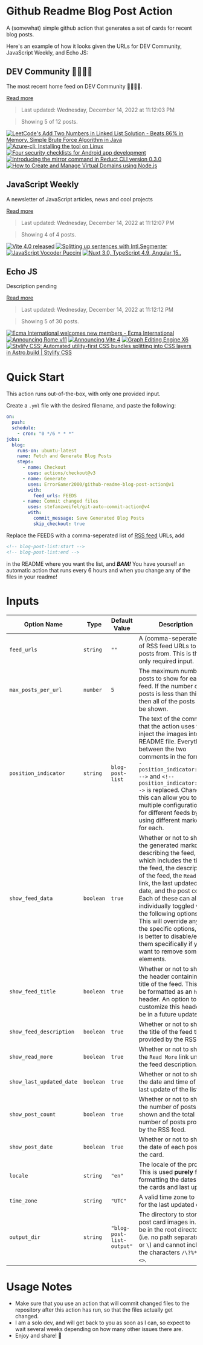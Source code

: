 # Github Readme Blog Post Action

A (somewhat) simple github action that generates a set of cards for recent blog posts.

Here's an example of how it looks given the URLs for DEV Community, JavaScript Weekly, and Echo JS:

<!-- post-list:start -->
## DEV Community 👩‍💻👨‍💻

The most recent home feed on DEV Community 👩‍💻👨‍💻.

[Read more](https://dev.to)
> Last updated: Wednesday, December 14, 2022 at 11:12:03 PM

> Showing 5 of 12 posts.

[![LeetCode's Add Two Numbers in Linked List Solution - Beats 86% in Memory, Simple Brute Force Algorithm in Java](https://raw.githubusercontent.com/ErrorGamer2000/github-readme-blog-post-action/main/generated_files/DEV_Community_👩‍💻👨‍💻/LeetCode's_Add_Two_Numbers_in_Linked_List_Solution_-_Beats_86__in_Memory__Simple_Brute_Force_Algorithm_in_Java.svg)](https://dev.to/verisimilitude11/leetcodes-add-two-numbers-solution-beats-86-in-memory-simple-brute-force-algorithm-in-java-292p)
[![Azure-cli: Installing the tool on Linux](https://raw.githubusercontent.com/ErrorGamer2000/github-readme-blog-post-action/main/generated_files/DEV_Community_👩‍💻👨‍💻/Azure-cli__Installing_the_tool_on_Linux.svg)](https://dev.to/romeritomorais/installing-azure-cli-on-linux-8p7)
[![Four security checklists for Android app development](https://raw.githubusercontent.com/ErrorGamer2000/github-readme-blog-post-action/main/generated_files/DEV_Community_👩‍💻👨‍💻/Four_security_checklists_for_Android_app_development.svg)](https://dev.to/teamliapp/four-security-checklists-for-android-app-development-11nj)
[![Introducing the mirror command in Reduct CLI version 0.3.0](https://raw.githubusercontent.com/ErrorGamer2000/github-readme-blog-post-action/main/generated_files/DEV_Community_👩‍💻👨‍💻/Introducing_the_mirror_command_in_Reduct_CLI_version_0.3.0.svg)](https://dev.to/reduct-storage/introducing-the-mirror-command-in-reduct-cli-client-version-030-5hgf)
[![How to Create and Manage Virtual Domains using Node.js](https://raw.githubusercontent.com/ErrorGamer2000/github-readme-blog-post-action/main/generated_files/DEV_Community_👩‍💻👨‍💻/How_to_Create_and_Manage_Virtual_Domains_using_Node.js.svg)](https://dev.to/devland/how-to-create-and-manage-virtual-domains-using-nodejs-3h14)


## JavaScript Weekly

A newsletter of JavaScript articles, news and cool projects

[Read more](https://javascriptweekly.com/)
> Last updated: Wednesday, December 14, 2022 at 11:12:07 PM

> Showing 4 of 4 posts.

[![Vite 4.0 released](https://raw.githubusercontent.com/ErrorGamer2000/github-readme-blog-post-action/main/generated_files/JavaScript_Weekly/Vite_4.0_released.svg)](https://javascriptweekly.com/issues/618)
[![Splitting up sentences with Intl.Segmenter](https://raw.githubusercontent.com/ErrorGamer2000/github-readme-blog-post-action/main/generated_files/JavaScript_Weekly/Splitting_up_sentences_with_Intl.Segmenter.svg)](https://javascriptweekly.com/issues/617)
[![JavaScript Vocoder Puccini](https://raw.githubusercontent.com/ErrorGamer2000/github-readme-blog-post-action/main/generated_files/JavaScript_Weekly/JavaScript_Vocoder_Puccini.svg)](https://javascriptweekly.com/issues/616)
[![Nuxt 3.0, TypeScript 4.9, Angular 15..](https://raw.githubusercontent.com/ErrorGamer2000/github-readme-blog-post-action/main/generated_files/JavaScript_Weekly/Nuxt_3.0__TypeScript_4.9__Angular_15...svg)](https://javascriptweekly.com/issues/615)


## Echo JS

Description pending

[Read more](
http://www.echojs.com
)
> Last updated: Wednesday, December 14, 2022 at 11:12:12 PM

> Showing 5 of 30 posts.

[![Ecma International welcomes new members - Ecma International](https://raw.githubusercontent.com/ErrorGamer2000/github-readme-blog-post-action/main/generated_files/_Echo_JS_/Ecma_International_welcomes_new_members_-_Ecma_International.svg)](https://www.ecma-international.org/news/ecma-international-welcomes-new-members-6/)
[![Announcing Rome v11](https://raw.githubusercontent.com/ErrorGamer2000/github-readme-blog-post-action/main/generated_files/_Echo_JS_/Announcing_Rome_v11.svg)](
https://rome.tools/blog/2022/12/06/rome11/
)
[![Announcing Vite 4](https://raw.githubusercontent.com/ErrorGamer2000/github-readme-blog-post-action/main/generated_files/_Echo_JS_/Announcing_Vite_4.svg)](https://vitejs.dev/blog/announcing-vite4)
[![Graph Editing Engine X6](https://raw.githubusercontent.com/ErrorGamer2000/github-readme-blog-post-action/main/generated_files/_Echo_JS_/Graph_Editing_Engine_X6.svg)](https://medium.com/@newbyvector/graph-editing-engine-x6-b5dd3deb0a0a)
[![Stylify CSS: Automated utility-first CSS bundles splitting into CSS layers in Astro.build | Stylify CSS](https://raw.githubusercontent.com/ErrorGamer2000/github-readme-blog-post-action/main/generated_files/_Echo_JS_/Stylify_CSS__Automated_utility-first_CSS_bundles_splitting_into_CSS_layers_in_Astro.build___Stylify_CSS.svg)](https://stylifycss.com/blog/automated-css-bundles-in-astro-build)


<!-- post-list:end -->

# Quick Start

This action runs out-of-the-box, with only one provided input.

Create a `.yml` file with the desired filename, and paste the following:

```yml
on:
  push:
  schedule:
    - cron: "0 */6 * * *"
jobs:
  blog:
    runs-on: ubuntu-latest
    name: Fetch and Generate Blog Posts
    steps:
      - name: Checkout
        uses: actions/checkout@v3
      - name: Generate
        uses: ErrorGamer2000/github-readme-blog-post-action@v1
        with:
          feed_urls: FEEDS
      - name: Commit changed files
        uses: stefanzweifel/git-auto-commit-action@v4
        with:
          commit_message: Save Generated Blog Posts
          skip_checkout: true
```

Replace the FEEDS with a comma-seperated list of [RSS feed](https://rss.com/blog/how-do-rss-feeds-work/) URLs, add

```md
<!-- blog-post-list:start -->
<!-- blog-post-list:end -->
```

in the README where you want the list, and **_BAM!_** You have yourself an automatic action that runs every 6 hours and when you change any of the files in your readme!

# Inputs

<table>
  <thead>
    <tr>
      <th>Option Name</th>
      <th>Type</th>
      <th>Default Value</th>
      <th>Description</th>
    </tr>
  </thead>
  <tbody>
    <tr>
      <td><code>feed_urls</code></td>
      <td><code>string</code></td>
      <td><code>""</code></td>
      <td>A (comma-seperated) list of RSS feed URLs to load posts from. This is the only required input.</td>
    </tr>
    <tr>
      <td><code>max_posts_per_url</code></td>
      <td><code>number</code></td>
      <td><code>5</code></td>
      <td>The maximum number of posts to show for each feed. If the number of posts is less than this, then all of the posts will be shown.</td>
    </tr>
    <tr>
      <td><code>position_indicator</code></td>
      <td><code>string</code></td>
      <td><code>blog-post-list</code></td>
      <td>The text of the comments that the action uses to inject the images into the README file. Everything between the two comments in the form <code>&lt;!-- position_indicator:start --&gt;</code> and <code>&lt;!-- position_indicator:end --&gt;</code> is replaced. Changing this can allow you to use multiple configurations for different feeds by using different markers for each.</td>
    </tr>
    <tr>
      <td><code>show_feed_data</code></td>
      <td><code>boolean</code></td>
      <td><code>true</code></td>
      <td>Whether or not to show the generated markdown describing the feed, which includes the title of the feed, the description of the feed, the <code>Read More</code> link, the last updated date, and the post count. Each of these can also be individually toggled with the following options. This will override any of the specific options, so it is better to disable/enable them specifically if you want to remove some elements.</td>
    </tr>
    <tr>
      <td><code>show_feed_title</code></td>
      <td><code>boolean</code></td>
      <td><code>true</code></td>
      <td>Whether or not to show the header containing the title of the feed. This will be formatted as an <code>h2</code> header. An option to customize this header will be in a future update.</td>
    </tr>
    <tr>
      <td><code>show_feed_description</code></td>
      <td><code>boolean</code></td>
      <td><code>true</code></td>
      <td>Whether or not to show the title of the feed that is provided by the RSS feed.</td>
    </tr>
    <tr>
      <td><code>show_read_more</code></td>
      <td><code>boolean</code></td>
      <td><code>true</code></td>
      <td>Whether or not to show the <code>Read More</code> link under the feed description.</td>
    </tr>
    <tr>
      <td><code>show_last_updated_date</code></td>
      <td><code>boolean</code></td>
      <td><code>true</code></td>
      <td>Whether or not to show the date and time of the last update of the list.</td>
    </tr>
    <tr>
      <td><code>show_post_count</code></td>
      <td><code>boolean</code></td>
      <td><code>true</code></td>
      <td>Whether or not to show the number of posts shown and the total number of posts provided by the RSS feed.</td>
    </tr>
    <tr>
      <td><code>show_post_date</code></td>
      <td><code>boolean</code></td>
      <td><code>true</code></td>
      <td>Whether or not to show the date of each post on the card.</td>
    </tr>
    <tr>
      <td><code>locale</code></td>
      <td><code>string</code></td>
      <td><code>"en"</code></td>
      <td>The locale of the project. This is used <strong>purely</strong> for formatting the dates of the cards and last update.</td>
    </tr>
    <tr>
      <td><code>time_zone</code></td>
      <td><code>string</code></td>
      <td><code>"UTC"</code></td>
      <td>A valid time zone to use for the last updated date.</td>
    </tr>
    <tr>
      <td><code>output_dir</code></td>
      <td><code>string</code></td>
      <td><code>"blog-post-list-output"</code></td>
      <td>The directory to store the post card images in. Must be in the root directory (i.e. no path separators <code>/</code> or <code>\</code>) and cannot include the characters <code>/\?%*:|"&lt;&gt;</code>.</td>
    </tr>
<!--
    <tr>
      <td><code></code></td>
      <td><cde></cde></td>
      <td><code></code></td>
      <td></td>
    </tr>
-->
  </tbody>
</table>

# Usage Notes

- Make sure that you use an action that will commit changed files to the repository after this action has run, so that the files actually get changed.
- I am a solo dev, and will get back to you as soon as I can, so expect to wait several weeks depending on how many other issues there are.
- Enjoy and share! 🤗
